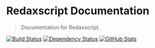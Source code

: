 Redaxscript Documentation
=========================

> Documentation for Redaxscript.

[![Build Status](https://img.shields.io/travis/redaxscript/redaxscript-documentation.svg)](https://travis-ci.org/redaxscript/redaxscript-documentation)
[![Dependency Status](https://gemnasium.com/badges/github.com/redaxscript/redaxscript-documentation.svg)](https://gemnasium.com/github.com/redaxscript/redaxscript-documentation)
[![GitHub Stats](https://img.shields.io/badge/github-stats-ff5500.svg)](https://githubstats.com/redaxscript/redaxscript-documentation)
